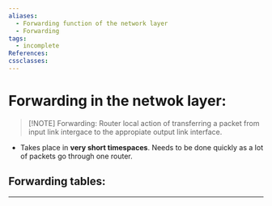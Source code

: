 ```yaml
---
aliases:
  - Forwarding function of the network layer
  - Forwarding
tags:
  - incomplete
References: 
cssclasses:
---
```

# Forwarding in the netwok layer:
> [!NOTE] Forwarding: 
>  Router local action of transferring a packet from input link intergace to the appropiate output link interface.

 + Takes place in **very short timespaces**. Needs to be done quickly as a lot of packets go through one router. 

## Forwarding tables:
***
